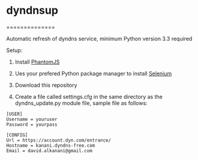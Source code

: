 # dyndnsup
==============

Automatic refresh of dyndns service, minimum Python version 3.3 required


Setup:

1. Install [PhantomJS](http://phantomjs.org/download.html)

2. Ues your prefered Python package manager to install [Selenium](https://pypi.python.org/pypi/selenium)

3. Download this repository

4. Create a file called settings.cfg in the same directory as the dyndns_update.py module file, sample file as follows:

```
[USER]
Username = youruser
Password = yourpass

[CONFIG]
Url = https://account.dyn.com/entrance/
Hostname = kanani.dyndns-free.com
Email = david.alkanani@gmail.com
```